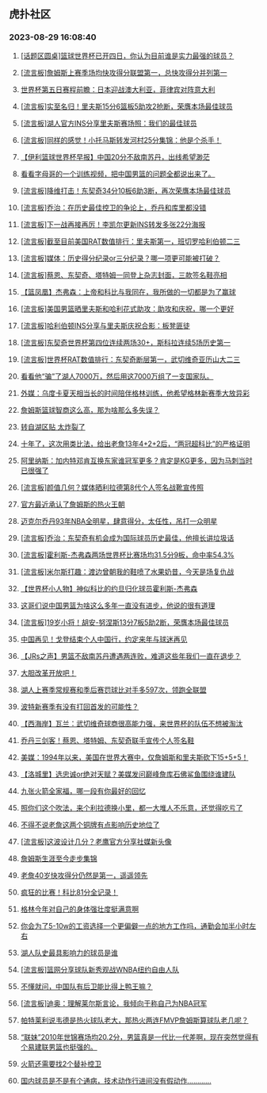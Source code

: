 ## 虎扑社区 
### 2023-08-29 16:08:40

1. [[话题区圆桌]篮球世界杯已开四日，你认为目前谁是实力最强的球员？](https://bbs.hupu.com/61885694.html)

2. [[流言板]詹姆斯上赛季场均快攻得分联盟第一，总快攻得分并列第一](https://bbs.hupu.com/61883207.html)

3. [世界杯第五日赛程前瞻：日本迎战澳大利亚，菲律宾对阵意大利](https://bbs.hupu.com/61884252.html)

4. [[流言板]实至名归！里夫斯15分6篮板5助攻2抢断，荣膺本场最佳球员](https://bbs.hupu.com/61881904.html)

5. [[流言板]湖人官方INS分享里夫斯赛场照：我们的最佳球员](https://bbs.hupu.com/61882218.html)

6. [[流言板]同样的感觉！小托马斯转发河村25分集锦：他是个杀手！](https://bbs.hupu.com/61883213.html)

7. [【伊利篮球世界杯早报】中国20分不敌南苏丹，出线希望渺茫](https://bbs.hupu.com/61879314.html)

8. [看看字母哥的一个训练视频，把中国男篮的问题全都说出来了。](https://bbs.hupu.com/61882959.html)

9. [[流言板]降维打击！东契奇34分10板6助3断，再次荣膺本场最佳球员](https://bbs.hupu.com/61881934.html)

10. [[流言板]乔治：在历史最佳控卫的争论上，乔丹和库里都没错](https://bbs.hupu.com/61882367.html)

11. [[流言板]下一战再接再厉！李凯尔更新INS转发多张22分海报](https://bbs.hupu.com/61883135.html)

12. [[流言板]截至目前美国RAT数值排行：里夫斯第一，班切罗哈利伯顿二三](https://bbs.hupu.com/61883362.html)

13. [[流言板]媒体：历史得分纪录or三分纪录？哪一项更可能被打破？](https://bbs.hupu.com/61884816.html)

14. [[流言板]蔡恩、东契奇、塔特姆一同登上杂志封面，三款签名鞋亮相](https://bbs.hupu.com/61882932.html)

15. [【篮凤凰】杰弗森：上帝和科比与我同在，我所做的一切都是为了赢球](https://bbs.hupu.com/61886331.html)

16. [[流言板]美国男篮晒里夫斯和哈利花式助攻：助攻和庆祝，哪一个更好](https://bbs.hupu.com/61882442.html)

17. [[流言板]哈利伯顿INS分享与里夫斯庆祝合影：板凳匪徒](https://bbs.hupu.com/61882259.html)

18. [[流言板]东契奇世界杯第四位连续两场30+，斯科拉连续5场历史第一](https://bbs.hupu.com/61882063.html)

19. [[流言板]世界杯RAT数值排行：东契奇断层第一，武切维奇亚历山大二三](https://bbs.hupu.com/61883444.html)

20. [看看他“骗”了湖人7000万，然后用这7000万组了一支国家队。](https://bbs.hupu.com/61884517.html)

21. [外媒：乌度卡夏天相当长的时间陪伴格林训练，他希望格林新赛季大放异彩](https://bbs.hupu.com/61881590.html)

22. [詹姆斯篮球智商这么高，那为啥那么多失误？](https://bbs.hupu.com/61885550.html)

23. [转自湖区贴 太炸裂了](https://bbs.hupu.com/61885119.html)

24. [十年了，这次用类比法，给出老詹13年4+2+2后，“两冠超科比”的严格证明](https://bbs.hupu.com/61884939.html)

25. [阿里纳斯：加内特邓肯互换东家谁冠军更多？肯定是KG更多，因为马刺当时已很强了](https://bbs.hupu.com/61884898.html)

26. [[流言板]颜值几何？媒体晒利拉德第8代个人签名战靴宣传照](https://bbs.hupu.com/61884042.html)

27. [官方最近承认了詹姆斯的热火王朝](https://bbs.hupu.com/61885506.html)

28. [迈克尔乔丹93年NBA全明星，肆意得分，太任性，吊打一众明星](https://bbs.hupu.com/61882183.html)

29. [[流言板]乔治：东契奇有机会成为国际球员历史最佳，他擅长讲垃圾话](https://bbs.hupu.com/61882175.html)

30. [[流言板]霍利斯-杰弗森两场世界杯比赛场均31.5分9板，命中率54.3%](https://bbs.hupu.com/61882957.html)

31. [[流言板]米尔斯打趣：渡边曾朝我的鞋喷了水果奶昔，今天是场复仇战](https://bbs.hupu.com/61886472.html)

32. [【世界杯小人物】神似科比的约旦归化球员霍利斯-杰弗森](https://bbs.hupu.com/61880583.html)

33. [这哥们说中国男篮为啥这么多年一直没有进步，他说的很有道理](https://bbs.hupu.com/61886038.html)

34. [[流言板]19岁小将！胡安-努涅斯13分7板5助2断，荣膺本场最佳球员](https://bbs.hupu.com/61882146.html)

35. [中国再见！戈登结束个人中国行，约定来年与球迷再见](https://bbs.hupu.com/61886025.html)

36. [【JRs之声】男篮不敌南苏丹遭遇两连败，难道这些年我们一直在退步？](https://bbs.hupu.com/61879976.html)

37. [大胆改革开放吧！](https://bbs.hupu.com/61883773.html)

38. [湖人上赛季常规赛和季后赛罚球比对手多597次，领跑全联盟](https://bbs.hupu.com/61885497.html)

39. [波特新赛季有没有打回首发的可能性？](https://bbs.hupu.com/61886759.html)

40. [【西海岸】瓦兰：武切维奇球商很高能力强，来世界杯的队伍不想被淘汰](https://bbs.hupu.com/61886226.html)

41. [乔丹三剑客！蔡恩、塔特姆、东契奇联手宣传个人签名鞋](https://bbs.hupu.com/61881635.html)

42. [美媒：1994年以来，美国在世界大赛中，仅詹姆斯和里夫斯砍下15+5+5！](https://bbs.hupu.com/61886218.html)

43. [【洛城里】选忠诚or绝对天赋？美媒发问巅峰詹库石佛鲨鱼围绕谁建队](https://bbs.hupu.com/61885940.html)

44. [九张火箭全家福，哪一段有你最好的回忆](https://bbs.hupu.com/61886059.html)

45. [照你们这个吹法，来个利拉德换小里，都一大堆人不乐意，还觉得吃亏了](https://bbs.hupu.com/61885698.html)

46. [不得不说老詹这两个铜牌有点影响历史地位了](https://bbs.hupu.com/61886784.html)

47. [[流言板]这波设计几分？老鹰官方分享社媒新头像](https://bbs.hupu.com/61885485.html)

48. [詹姆斯生涯至今走步集锦](https://bbs.hupu.com/61885908.html)

49. [老詹40岁快攻得分仍然是第一，遥遥领先](https://bbs.hupu.com/61885755.html)

50. [疯狂的比赛！科比81分全记录！](https://bbs.hupu.com/61885723.html)

51. [格林今年对自己的身体强壮度挺满意啊](https://bbs.hupu.com/61886612.html)

52. [你会为了5-10w的工资选择一个更偏僻一点的地方工作吗，通勤会加半小时左右](https://bbs.hupu.com/61886743.html)

53. [湖人队史最具影响力的球员是谁](https://bbs.hupu.com/61886704.html)

54. [[流言板]篮网分享球队新秀观战WNBA纽约自由人队](https://bbs.hupu.com/61885590.html)

55. [不懂就问，中国队有后卫能比得上鸭王嘛？](https://bbs.hupu.com/61885749.html)

56. [[流言板]迪奥：理解莱尔斯言论，我倾向于称自己为NBA冠军](https://bbs.hupu.com/61883227.html)

57. [帕特莱利说韦德是热火球队老大，那热火两连FMVP詹姆斯算球队老几呢？](https://bbs.hupu.com/61886648.html)

58. [“联妹”2010年世锦赛场均20.2分，男篮真是一代比一代差啊，现在突然觉得有个易建联男篮也挺强的。](https://bbs.hupu.com/61885814.html)

59. [火箭还需要找2个替补控卫](https://bbs.hupu.com/61886239.html)

60. [国内球员是不是有个通病，技术动作行进间没有假动作............](https://bbs.hupu.com/61886205.html)

